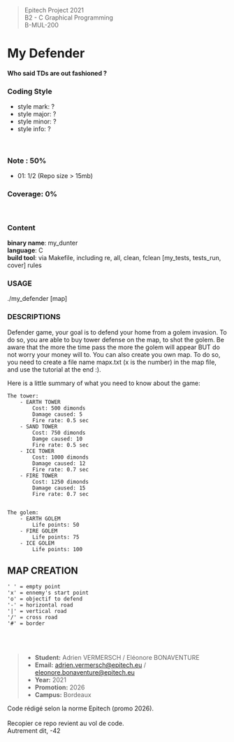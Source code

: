 > Epitech Project 2021 <br>
> B2 - C Graphical Programming<br>
> B-MUL-200

# My Defender
#### Who said TDs are out fashioned ?

### Coding Style
- style mark: ?<br>
- style major: ?
- style minor: ?
- style info: ?
<br>

### Note : 50%
- 01: 1/2 (Repo size > 15mb)

### Coverage: 0%
<br>

### Content
**binary name**: my_dunter<br>
**language**: C<br>
**build tool**: via Makefile, including re, all, clean, fclean [my_tests, tests_run, cover] rules
<br>

### USAGE
./my_defender [map]

### DESCRIPTIONS
Defender game, your goal is to defend your home from a golem invasion. To do so, you are able to buy tower defense on the map, to shot the golem. Be aware that the more the time pass the more the golem will appear BUT do not worry your money will to. You can also create you own map. To do so, you need to create a file name mapx.txt (x is the number) in the map file, and use the tutorial at the end :).

Here is a little summary of what you need to know about the game:

    The tower:
        - EARTH TOWER
            Cost: 500 dimonds
            Damage caused: 5
            Fire rate: 0.5 sec
        - SAND TOWER
            Cost: 750 dimonds
            Damge caused: 10
            Fire rate: 0.5 sec
        - ICE TOWER
            Cost: 1000 dimonds
            Damage caused: 12
            Fire rate: 0.7 sec
        - FIRE TOWER
            Cost: 1250 dimonds
            Damage caused: 15
            Fire rate: 0.7 sec


    The golem:
        - EARTH GOLEM
            Life points: 50
        - FIRE GOLEM
            Life points: 75
        - ICE GOLEM
            Life points: 100

## MAP CREATION
    ' ' = empty point
    'x' = ennemy's start point
    'o' = objectif to defend
    '-' = horizontal road
    '|' = vertical road
    '/' = cross road
    '#' = border

<br><br>

>- **Student:** Adrien VERMERSCH / Eléonore BONAVENTURE
>-  **Email:** adrien.vermersch@epitech.eu / eleonore.bonaventure@epitech.eu
>- **Year:** 2021
>- **Promotion:** 2026
>- **Campus:** Bordeaux

Code rédigé selon la norme Epitech (promo 2026).<br><br>
Recopier ce repo revient au vol de code.<br>
Autrement dit, -42<br><br>
